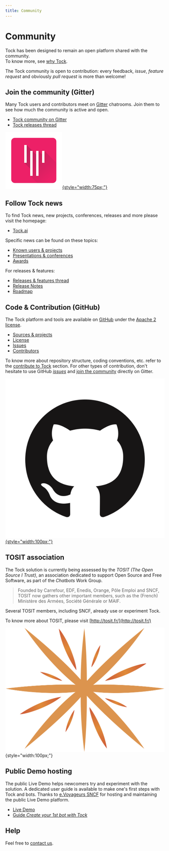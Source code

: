 ```yaml
---
title: Community
---
```


# Community

Tock has been designed to remain an open platform shared with the community.  
To know more, see [why Tock](why.md).

The Tock community is open to contribution: every feedback, _issue_, _feature request_ and obviously 
 _pull request_ is more than welcome!

## Join the community (Gitter)

Many Tock users and contributors meet on [Gitter](https://gitter.im/tockchat/Lobby) chatrooms. 
Join them to see how much the community is active and open.
 
* [Tock community on Gitter](https://gitter.im/tockchat/Lobby)
* [Tock releases thread](https://gitter.im/tockchat/tock-news)

<a href="https://gitter.im/tockchat/Lobby"
target="gitter">
![logo gitter](../../img/gitter.png "Gitter"){style="width:75px;"}

</a>

## Follow Tock news

To find Tock news, new projects, conferences, releases and more please visit the homepage:

* [Tock.ai](https://doc.tock.ai)

Specific news can be found on these topics:

* [Known users & projects](http://doc.tock.ai/tock/en/about/showcase/)
* [Presentations & conferences](http://doc.tock.ai/tock/en/about/resources/)
* [Awards](http://doc.tock.ai/tock/en/about/awards/)

For releases & features:

* [Releases & features thread](https://gitter.im/tockchat/tock-news)
* [Release Notes](https://github.com/theopenconversationkit/tock/releases)
* [Roadmap](https://github.com/theopenconversationkit/tock/milestones)

## Code & Contribution (GitHub)

The Tock platform and tools are available on 
[GitHub](https://github.com/theopenconversationkit/tock)
under the [Apache 2 license](https://github.com/theopenconversationkit/tock/blob/master/LICENSE).

* [Sources & projects](https://github.com/theopenconversationkit/)
* [License](https://github.com/theopenconversationkit/tock/blob/master/LICENSE)
* [Issues](https://github.com/theopenconversationkit/tock/issues)
* [Contributors](https://github.com/theopenconversationkit/tock/graphs/contributors)

To know more about repository structure, coding conventions, etc. refer to the [contribute to Tock](contribute.md) section.
For other types of contribution, don't hesitate to use GitHub [_issues_](https://github.com/theopenconversationkit/tock/issues) 
and [join the community](https://gitter.im/tockchat/Lobby) directly on Gitter.

<a href="https://github.com/theopenconversationkit/tock/">

![logo kotlin](../../img/github.png "kotlin"){style="width:100px;"}
</a>

## TOSIT association

The Tock solution is currently being assessed by the _TOSIT (The Open Source I Trust)_,
 an association dedicated to support Open Source and Free Software, as part of the _Chatbots_ Work Group.

> Founded by Carrefour, EDF, Enedis, Orange, Pôle Emploi and SNCF, TOSIT now gathers other important members,
>such as the (French) Ministère des Armées, Société Générale or MAIF.

Several TOSIT members, including SNCF, already use or experiment Tock.

To know more about TOSIT, please visit [http://tosit.fr/](http://tosit.fr/)

![logo tosit](../../img/tosit.png "tosit"){style="width:100px;"}

## Public Demo hosting

The public Live Demo helps newcomers try and experiment with the solution. A dedicated user guide is available 
to make one's first steps with Tock and bots.
Thanks to [e.Voyageurs SNCF](https://www.sncf.com/fr/groupe/newsroom/e-voyageurs-sncf) for hosting and maintaining the 
public Live Demo platform.

* [Live Demo](https://demo.tock.ai/) 
* [Guide _Create your 1st bot with Tock_](https://doc.tock.ai/tock/en/guides/studio.md/)

## Help

Feel free to [contact us](contact.md).

